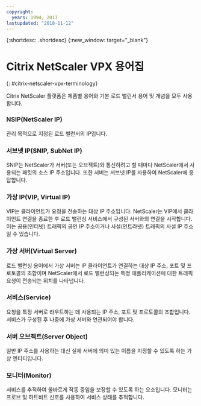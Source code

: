 ```yaml
---
copyright:
  years: 1994, 2017
lastupdated: "2018-11-12"
---
```


{:shortdesc: .shortdesc}
{:new_window: target="_blank"}

# Citrix NetScaler VPX 용어집
{: #citrix-netscaler-vpx-terminology}

Citrix NetScaler 플랫폼은 제품별 용어와 기본 로드 밸런서 용어 및 개념을 모두 사용합니다. 

### NSIP(NetScaler IP)

관리 목적으로 지정된 로드 밸런서의 IP입니다.

### 서브넷 IP(SNIP, SubNet IP)

SNIP는 NetScaler가 서버(또는 오브젝트)와 통신하려고 할 때마다 NetScaler에서 사용되는 패킷의 소스 IP 주소입니다. 또한 서버는 서브넷 IP를 사용하여 NetScaler에 응답합니다.

### 가상 IP(VIP, Virtual IP)

VIP는 클라이언트가 요청을 전송하는 대상 IP 주소입니다. NetScaler는 VIP에서 클라이언트 연결을 종료한 후 로드 밸런싱 서비스에서 구성된 서버와의 연결을 시작합니다.  이는 공용(인터넷) 트래픽의 공인 IP 주소이거나 사설(인트라넷) 트래픽의 사설 IP 주소일 수 있습니다.

### 가상 서버(Virtual Server)

로드 밸런싱 용어에서 가상 서버는 IP 클라이언트가 연결하는 대상 IP 주소, 포트 및 프로토콜의 조합이며 NetScaler에서 로드 밸런싱되는 특정 애플리케이션에 대한 트래픽 요청이 전송되는 위치를 나타냅니다.

### 서비스(Service)

요청을 특정 서버로 라우트하는 데 사용되는 IP 주소, 포트 및 프로토콜의 조합입니다. 서비스가 구성된 후 나중에 가상 서버와 연관되어야 합니다.

### 서버 오브젝트(Server Object)

일반 IP 주소를 사용하는 대신 실제 서버에 의미 있는 이름을 지정할 수 있도록 하는 가상 엔티티입니다.

### 모니터(Monitor)

서비스를 추적하여 올바르게 작동 중임을 보장할 수 있도록 하는 요소입니다. 모니터는 프로브 및 하트비트 신호를 사용하여 서비스 상태를 추적합니다.
